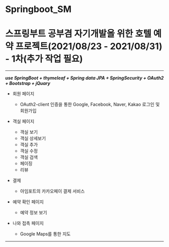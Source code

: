 # Springboot_SM
# 스프링부트 공부겸 자기개발을 위한 호텔 예약 프로젝트(2021/08/23 - 2021/08/31) - 1차(추가 작업 필요)
---
***use SpringBoot + thymeleaf + Spring data JPA + SpringSecurity + OAuth2 + Bootstrap + jQuary***

- 회원 페이지
	- OAuth2-client 인증을 통한 Google, Facebook, Naver, Kakao 로그인 및 회원가입

- 객실 페이지
	- 객실 보기
	- 객실 상세보기
	- 객실 추가
	- 객실 수정
	- 객실 검색
	- 페이징
	- 리뷰

- 결제
	- 아임포트의 카카오페이 결제 서비스
  
- 예약 확인 페이지
	- 예약 정보 보기
  
- 나와 접촉 페이지
	- Google Maps를 통한 지도
  
---
